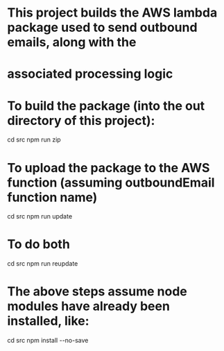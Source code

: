 # This project builds the AWS lambda package used to send outbound emails, along with the 
# associated processing logic

# To build the package (into the out directory of this project):
cd src
npm run zip

# To upload the package to the AWS function (assuming outboundEmail function name)
cd src
npm run update

# To do both
cd src
npm run reupdate

# The above steps assume node modules have already been installed, like:
cd src
npm install --no-save


